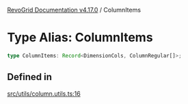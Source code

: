 [RevoGrid Documentation v4.17.0](README.md) / ColumnItems

# Type Alias: ColumnItems

```ts
type ColumnItems: Record<DimensionCols, ColumnRegular[]>;
```

## Defined in

[src/utils/column.utils.ts:16](https://github.com/revolist/revogrid/blob/4911b401b4ed4a1ad4f684e9c38c48b1c7ad2346/src/utils/column.utils.ts#L16)
